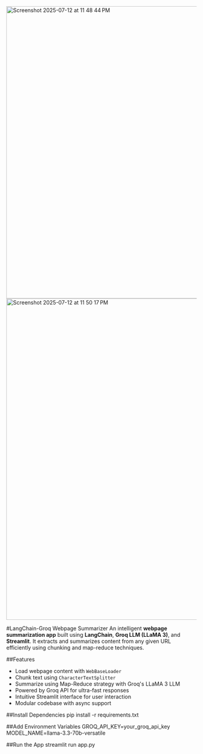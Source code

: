<img width="975" height="774" alt="Screenshot 2025-07-12 at 11 48 44 PM" src="https://github.com/user-attachments/assets/e106e43b-7b76-478c-9658-836a2133dbbf" />


<img width="1446" height="851" alt="Screenshot 2025-07-12 at 11 50 17 PM" src="https://github.com/user-attachments/assets/991e692c-b44d-485e-a0ae-96181c3c5786" />



#LangChain-Groq Webpage Summarizer
An intelligent **webpage summarization app** built using **LangChain**, **Groq LLM (LLaMA 3)**, and **Streamlit**. It extracts and summarizes content from any given URL efficiently using chunking and map-reduce techniques.

##Features
- Load webpage content with `WebBaseLoader`
- Chunk text using `CharacterTextSplitter`
- Summarize using Map-Reduce strategy with Groq's LLaMA 3 LLM
- Powered by Groq API for ultra-fast responses
- Intuitive Streamlit interface for user interaction
- Modular codebase with async support

##Install Dependencies
pip install -r requirements.txt

##Add Environment Variables
GROQ_API_KEY=your_groq_api_key
MODEL_NAME=llama-3.3-70b-versatile

##Run the App
streamlit run app.py
